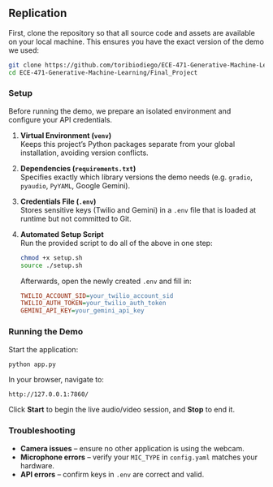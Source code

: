 ## Replication

First, clone the repository so that all source code and assets are available on your local machine. This ensures you have the exact version of the demo we used:

```bash
git clone https://github.com/toribiodiego/ECE-471-Generative-Machine-Learning.git
cd ECE-471-Generative-Machine-Learning/Final_Project
```

### Setup

Before running the demo, we prepare an isolated environment and configure your API credentials.

1. **Virtual Environment (`venv`)**  
   Keeps this project’s Python packages separate from your global installation, avoiding version conflicts.

2. **Dependencies (`requirements.txt`)**  
   Specifies exactly which library versions the demo needs (e.g. `gradio`, `pyaudio`, `PyYAML`, Google Gemini).

3. **Credentials File (`.env`)**  
   Stores sensitive keys (Twilio and Gemini) in a `.env` file that is loaded at runtime but not committed to Git.

4. **Automated Setup Script**  
   Run the provided script to do all of the above in one step:
   ```bash
   chmod +x setup.sh
   source ./setup.sh
   ```
   Afterwards, open the newly created `.env` and fill in:
   ```ini
   TWILIO_ACCOUNT_SID=your_twilio_account_sid
   TWILIO_AUTH_TOKEN=your_twilio_auth_token
   GEMINI_API_KEY=your_gemini_api_key
   ```

### Running the Demo

Start the application:

```bash
python app.py
```

In your browser, navigate to:

```
http://127.0.0.1:7860/
```

Click **Start** to begin the live audio/video session, and **Stop** to end it.

### Troubleshooting

- **Camera issues** – ensure no other application is using the webcam.  
- **Microphone errors** – verify your `MIC_TYPE` in `config.yaml` matches your hardware.  
- **API errors** – confirm keys in `.env` are correct and valid.  
```
